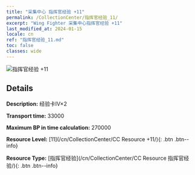 ```yaml
---
title: "采集中心 指挥官经验 +11"
permalink: /CollectionCenter/指挥官经验_11/
excerpt: "Wing Fighter 采集中心指挥官经验 +11"
last_modified_at: 2024-01-15
locale: cn
ref: "指挥官经验_11.md"
toc: false
classes: wide
---
```



![指挥官经验 +11](/images/cc/CC_指挥官经验_6.png)

## Details

  **Description:** 经验卡IV×2

  **Transport time:** 33000

  **Maximum BP in time calculation:** 270000

  **Resource Level:** [11](/cn/CollectionCenter/CC Resource +11/){: .btn .btn--info}

  **Resource Type:** [指挥官经验](/cn/CollectionCenter/CC Resource 指挥官经验/){: .btn .btn--info}

